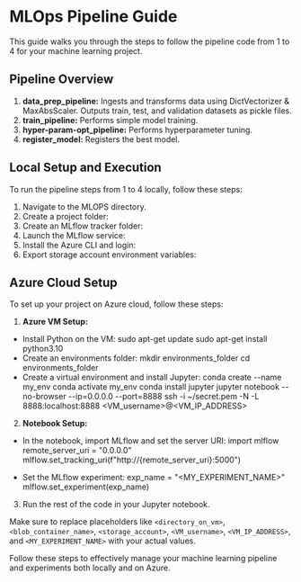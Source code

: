 # MLOps Pipeline Guide

This guide walks you through the steps to follow the pipeline code from 1 to 4 for your machine learning project.

## Pipeline Overview

1. **data_prep_pipeline:** Ingests and transforms data using DictVectorizer & MaxAbsScaler. Outputs train, test, and validation datasets as pickle files.
2. **train_pipeline:** Performs simple model training.
3. **hyper-param-opt_pipeline:** Performs hyperparameter tuning.
4. **register_model:** Registers the best model.

## Local Setup and Execution

To run the pipeline steps from 1 to 4 locally, follow these steps:

1. Navigate to the MLOPS directory.
2. Create a project folder:
3. Create an MLflow tracker folder:
4. Launch the MLflow service:
5. Install the Azure CLI and login:
6. Export storage account environment variables:


## Azure Cloud Setup

To set up your project on Azure cloud, follow these steps:

1. **Azure VM Setup:**
- Install Python on the VM:
  sudo apt-get update
  sudo apt-get install python3.10
- Create an environments folder:
  mkdir environments_folder
  cd environments_folder
- Create a virtual environment and install Jupyter:
  conda create --name my_env
  conda activate my_env
  conda install jupyter
  jupyter notebook --no-browser --ip=0.0.0.0 --port=8888
  ssh -i ~/secret.pem -N -L 8888:localhost:8888 <VM_username>@<VM_IP_ADDRESS>

2. **Notebook Setup:**
- In the notebook, import MLflow and set the server URI:
  import mlflow
  remote_server_uri = "0.0.0.0"
  mlflow.set_tracking_uri(f"http://{remote_server_uri}:5000")

- Set the MLflow experiment:
  exp_name = "<MY_EXPERIMENT_NAME>"
  mlflow.set_experiment(exp_name)

3. Run the rest of the code in your Jupyter notebook.

Make sure to replace placeholders like `<directory_on_vm>`, `<blob_container_name>`, `<storage_account>`, `<VM_username>`, `<VM_IP_ADDRESS>`, and `<MY_EXPERIMENT_NAME>` with your actual values.

Follow these steps to effectively manage your machine learning pipeline and experiments both locally and on Azure.
